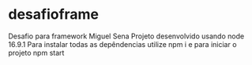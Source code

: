 # desafioframe
Desafio para framework Miguel Sena
Projeto desenvolvido usando node 16.9.1 
Para instalar todas as depêndencias utilize npm i e para iniciar o projeto npm start
